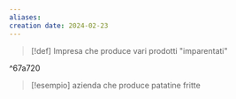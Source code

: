 ```yaml
---
aliases: 
creation date: 2024-02-23
---
```


>[!def]
>Impresa che produce vari prodotti "imparentati"

^67a720


>[!esempio]
>azienda che produce patatine fritte